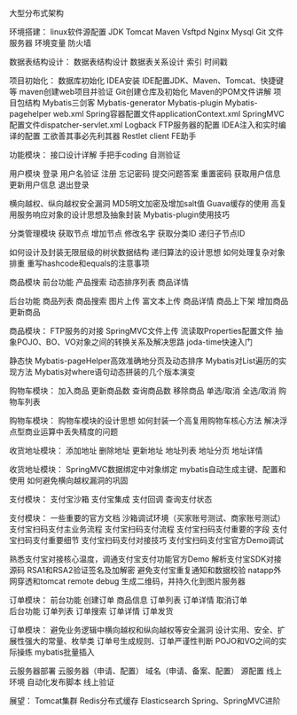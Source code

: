 大型分布式架构

环境搭建：
linux软件源配置
JDK
Tomcat
Maven
Vsftpd
Nginx
Mysql
Git
文件服务器
环境变量
防火墙

数据表结构设计：
数据表结构设计
数据表关系设计
索引
时间戳

项目初始化：
数据库初始化
IDEA安装
IDE配置JDK、Maven、Tomcat、快捷键等
maven创建web项目并验证
Git创建仓库及初始化
Maven的POM文件讲解
项目包结构
Mybatis三剑客
	Mybatis-generator
	Mybatis-plugin
	Mybatis-pagehelper
web.xml
Spring容器配置文件applicationContext.xml
SpringMVC配置文件dispatcher-servlet.xml
Logback
FTP服务器的配置
IDEA注入和实时编译的配置
工欲善其事必先利其器
	Restlet client
	FE助手

功能模块：
接口设计详解
手把手coding
自测验证

用户模块
登录			用户名验证		注册
忘记密码		提交问题答案	重置密码
获取用户信息	更新用户信息	退出登录

横向越权、纵向越权安全漏洞
MD5明文加密及增加salt值
Guava缓存的使用
高复用服务响应对象的设计思想及抽象封装
Mybatis-plugin使用技巧

分类管理模块
获取节点	增加节点	修改名字
获取分类ID	递归子节点ID	 

如何设计及封装无限层级的树状数据结构
递归算法的设计思想
如何处理复杂对象排重
重写hashcode和equals的注意事项

商品模块
前台功能
产品搜索	动态排序列表	商品详情

后台功能
商品列表	商品搜索	图片上传
富文本上传	商品详情	商品上下架
增加商品	更新商品

商品模块：
FTP服务的对接
SpringMVC文件上传
流读取Properties配置文件
抽象POJO、BO、VO对象之间的转换关系及解决思路
joda-time快速入门

静态快
Mybatis-pageHelper高效准确地分页及动态排序
Mybatis对List遍历的实现方法
Mybatis对where语句动态拼装的几个版本演变

购物车模块：
加入商品	更新商品数	查询商品数
移除商品	单选/取消	全选/取消
购物车列表	 

购物车模块：
购物车模块的设计思想
如何封装一个高复用购物车核心方法
解决浮点型商业运算中丢失精度的问题

收货地址模块：
添加地址	删除地址	更新地址
地址列表	地址分页	地址详情

收货地址模块：
SpringMVC数据绑定中对象绑定
mybatis自动生成主键、配置和使用
如何避免横向越权漏洞的巩固

支付模块：
支付宝沙箱		支付宝集成		支付回调
查询支付状态

支付模块：
一些重要的官方文档
沙箱调试环境（买家账号测试、商家账号测试）
支付宝扫码支付主业务流程
支付宝扫码支付流程
支付宝扫码支付重要的字段
支付宝扫码支付重要细节
支付宝扫码支付对接技巧
支付宝扫码支付宝官方Demo调试

熟悉支付宝对接核心温度，调通支付宝支付功能官方Demo
解析支付宝SDK对接源码
RSA1和RSA2验证签名及加解密
避免支付宝重复通知和数据校验
natapp外网穿透和tomcat remote debug
生成二维码，并持久化到图片服务器

订单模块：
前台功能
创建订单	商品信息	订单列表
订单详情	取消订单	
后台功能
订单列表	订单搜索	订单详情
订单发货

订单模块：
避免业务逻辑中横向越权和纵向越权等安全漏洞
设计实用、安全、扩展性强大的常量、枚举类
订单号生成规则、订单严谨性判断
POJO和VO之间的实际操练
mybatis批量插入

云服务器部署
云服务器（申请、配置）
域名（申请、备案、配置）
源配置
线上环境
自动化发布脚本
线上验证

展望：
Tomcat集群
Redis分布式缓存
Elasticsearch
Spring、SpringMVC进阶











